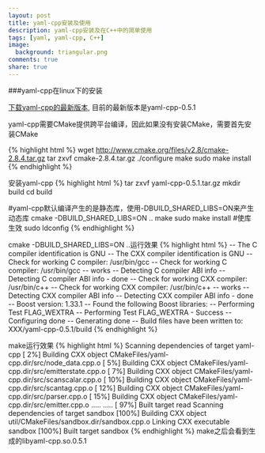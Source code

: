 ```yaml
---
layout: post
title: yaml-cpp安装及使用
description: yaml-cpp安装及在C++中的简单使用
tags: [yaml, yaml-cpp, C++]
image:
  background: triangular.png
comments: true
share: true
---
```


###yaml-cpp在linux下的安装

[下载yaml-cpp的最新版本](http://code.google.com/p/yaml-cpp/downloads/list), 目前的最新版本是yaml-cpp-0.5.1

yaml-cpp需要CMake提供跨平台编译，因此如果没有安装CMake，需要首先安装CMake

{% highlight html %}
wget http://www.cmake.org/files/v2.8/cmake-2.8.4.tar.gz
tar zxvf cmake-2.8.4.tar.gz
./configure
make
sudo make install
{% endhighlight %}

安装yaml-cpp
{% highlight html %}
tar zxvf yaml-cpp-0.5.1.tar.gz
mkdir build
cd build

#yaml-cpp默认编译产生的是静态库，使用-DBUILD_SHARED_LIBS=ON来产生动态库
cmake -DBUILD_SHARED_LIBS=ON ..
make
sudo make install
#使库生效
sudo ldconfig
{% endhighlight %}

cmake -DBUILD_SHARED_LIBS=ON ..运行效果
{% highlight html %}
-- The C compiler identification is GNU
-- The CXX compiler identification is GNU
-- Check for working C compiler: /usr/bin/gcc
-- Check for working C compiler: /usr/bin/gcc -- works
-- Detecting C compiler ABI info
-- Detecting C compiler ABI info - done
-- Check for working CXX compiler: /usr/bin/c++
-- Check for working CXX compiler: /usr/bin/c++ -- works
-- Detecting CXX compiler ABI info
-- Detecting CXX compiler ABI info - done
-- Boost version: 1.33.1
-- Found the following Boost libraries:
-- Performing Test FLAG_WEXTRA
-- Performing Test FLAG_WEXTRA - Success
-- Configuring done
-- Generating done
-- Build files have been written to: XXX/yaml-cpp-0.5.1/build
{% endhighlight %}

make运行效果
{% highlight html %}
Scanning dependencies of target yaml-cpp
[  2%] Building CXX object CMakeFiles/yaml-cpp.dir/src/node_data.cpp.o
[  5%] Building CXX object CMakeFiles/yaml-cpp.dir/src/emitterstate.cpp.o
[  7%] Building CXX object CMakeFiles/yaml-cpp.dir/src/scanscalar.cpp.o
[ 10%] Building CXX object CMakeFiles/yaml-cpp.dir/src/scantag.cpp.o
[ 12%] Building CXX object CMakeFiles/yaml-cpp.dir/src/parser.cpp.o
[ 15%] Building CXX object CMakeFiles/yaml-cpp.dir/src/emitter.cpp.o
.....
.....
[ 97%] Built target read
Scanning dependencies of target sandbox
[100%] Building CXX object util/CMakeFiles/sandbox.dir/sandbox.cpp.o
Linking CXX executable sandbox
[100%] Built target sandbox
{% endhighlight %}
make之后会看到生成的libyaml-cpp.so.0.5.1
